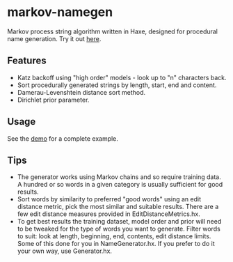 # markov-namegen

Markov process string algorithm written in Haxe, designed for procedural name generation. Try it out [here](http://www.samcodes.co.uk/project/markov-namegen/).

## Features
* Katz backoff using "high order" models - look up to "n" characters back.
* Sort procedurally generated strings by length, start, end and content.
* Damerau-Levenshtein distance sort method.
* Dirichlet prior parameter.

## Usage

See the [demo](https://github.com/Tw1ddle/MarkovNameGenerator) for a complete example.
	
## Tips
* The generator works using Markov chains and so require training data. A hundred or so words in a given category is usually sufficient for good results.
* Sort words by similarity to preferred "good words" using an edit distance metric, pick the most similar and suitable results. There are a few edit distance measures provided in EditDistanceMetrics.hx.
* To get best results the training dataset, model order and prior will need to be tweaked for the type of words you want to generate. Filter words to suit: look at length, beginning, end, contents, edit distance limits. Some of this done for you in NameGenerator.hx. If you prefer to do it your own way, use Generator.hx.